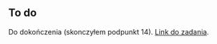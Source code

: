 ## To do
Do dokończenia (skonczyłem podpunkt 14).
[Link do zadania](https://github.com/wsei-csharp201/cs-lab03-Pudelko).
